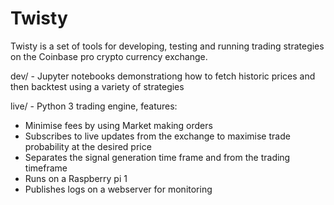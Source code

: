 # Twisty
Twisty is a set of tools for developing, testing and running trading strategies on the Coinbase pro crypto currency exchange.

dev/ -  Jupyter notebooks demonstrationg how to fetch historic prices and then backtest using a variety of strategies

live/ - Python 3 trading engine, features:
+ Minimise fees by using Market making orders
+ Subscribes to live updates from the exchange to maximise trade probability at the desired price
+ Separates the signal generation time frame and from the trading timeframe
+ Runs on a Raspberry pi 1
+ Publishes logs on a webserver for monitoring
